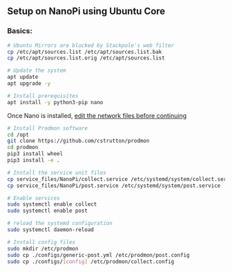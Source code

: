 ## Setup on NanoPi using Ubuntu Core

### Basics:

```bash
# Ubuntu Mirrors are blocked by Stackpole's web filter
cp /etc/apt/sources.list /etc/apt/sources.list.bak
cp /etc/apt/sources.list.orig /etc/apt/sources.list

# Update the system
apt update
apt upgrade -y

# Install prerequisites
apt install -y python3-pip nano
```
Once Nano is installed, [edit the network files before continuing](https://github.com/cstrutton/prodmon/blob/master/docs/network_config.md)

```bash
# Install Prodmon software
cd /opt
git clone https://github.com/cstrutton/prodmon
cd prodmon
pip3 install wheel
pip3 install -e . 

# Install the service unit files
cp service_files/NanoPi/collect.service /etc/systemd/system/collect.service
cp service_files/NanoPi/post.service /etc/systemd/system/post.service

# Enable services
sudo systemctl enable collect
sudo systemctl enable post

# reload the systemd configuration
sudo systemctl daemon-reload

# Install config files
sudo mkdir /etc/prodmon
sudo cp ./configs/generic-post.yml /etc/prodmon/post.config
sudo cp ./configs/[config] /etc/prodmon/collect.config
```
